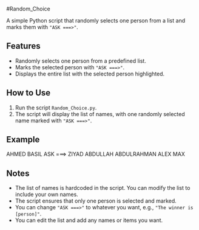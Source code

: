 #Random_Choice

A simple Python script that randomly selects one person from a list and marks them with `"ASK ===>"`.

## Features
- Randomly selects one person from a predefined list.
- Marks the selected person with `"ASK ===>"`.
- Displays the entire list with the selected person highlighted.

## How to Use
1. Run the script `Random_Choice.py`.
2. The script will display the list of names, with one randomly selected name marked with `"ASK ===>"`.

## Example

AHMED
BASIL
ASK ===> ZIYAD
ABDULLAH
ABDULRAHMAN
ALEX
MAX


## Notes
- The list of names is hardcoded in the script. You can modify the list to include your own names.
- The script ensures that only one person is selected and marked.
- You can change `"ASK ===>"` to whatever you want, e.g., `"The winner is [person]"`.
- You can edit the list and add any names or items you want.
